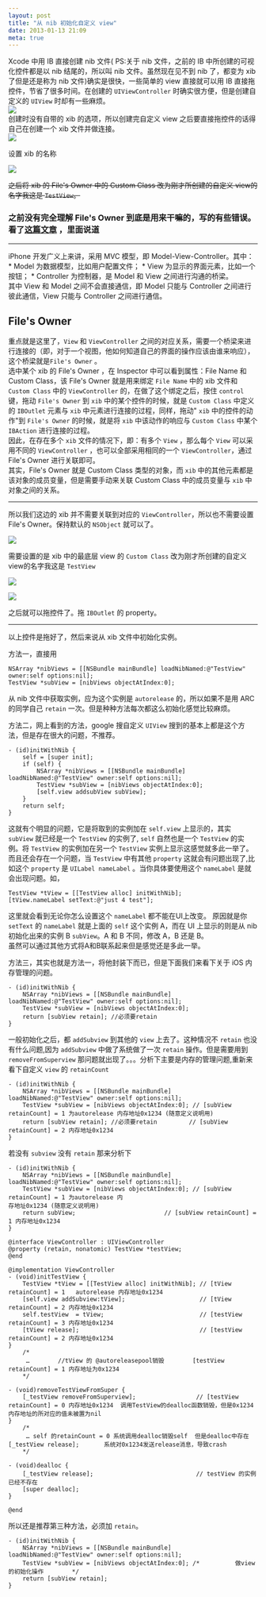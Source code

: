 ```yaml
---
layout: post
title: "从 nib 初始化自定义 view"
date: 2013-01-13 21:09
meta: true
---
```

Xcode 中用 IB 直接创建 nib 文件( PS:关于 nib 文件，之前的 IB 中所创建的可视化控件都是以 nib 结尾的，所以叫 nib 文件。虽然现在见不到 nib 了，都变为 xib 了但是还是称为 nib 文件)确实是很快，一些简单的 view 直接就可以用 IB 直接拖控件，节省了很多时间。在创建的 `UIViewController` 时确实很方便，但是创建自定义的 `UIView` 时却有一些麻烦。  
![](/images/blog-images/2012-1-13/newCustomView.png)  
创建时没有自带的 xib 的选项，所以创建完自定义 view 之后要直接拖控件的话得自己在创建一个 xib 文件并做连接。  
![](/images/blog-images/2012-1-13/newXib.png)   

设置 xib 的名称  

![](/images/blog-images/2012-1-13/newXib2.png)  

<del>之后将 xib 的 File's Owner 中的 Custom Class 改为刚才所创建的自定义 view的名字我这是 `TestView`。</del>  

### 之前没有完全理解 File's Owner 到底是用来干嘛的，写的有些错误。看了[这篇文章](http://www.cnblogs.com/martin1009/archive/2012/06/01/2531028.html) ，里面说道
***
   iPhone 开发广义上来讲，采用 MVC 模型，即 Model-View-Controller。其中：
    * Model 为数据模型，比如用户配置文件；
    * View 为显示的界面元素，比如一个按钮；
    * Controller 为控制器，是 Model 和 View 之间进行沟通的桥梁。  
   其中 View 和 Model 之间不会直接通信，即 Model 只能与 Controller 之间进行彼此通信，View 只能与 Controller 之间进行通信。

## File's Owner  
   重点就是这里了，`View` 和 `ViewController` 之间的对应关系，需要一个桥梁来进行连接的（即，对于一个视图，他如何知道自己的界面的操作应该由谁来响应），这个桥梁就是`File's Owner` 。  
   选中某个 xib 的 File's Owner ，在 Inspector 中可以看到属性：File Name 和Custom Class，该 File's Owner 就是用来绑定 `File Name` 中的 xib 文件和 `Custom Class` 中的 `ViewController` 的，在做了这个绑定之后，按住 `control` 键，拖动 `File's Owner` 到 `xib` 中的某个控件的时候，就是 `Custom Class` 中定义的 `IBOutlet` 元素与 `xib` 中元素进行连接的过程，同样，拖动" `xib` 中的控件的动作"到 `File's Owner` 的时候，就是将 `xib` 中该动作的响应与 `Custom Class` 中某个 `IBAction` 进行连接的过程。  
   因此，在存在多个 `xib` 文件的情况下，即：有多个 `View` ，那么每个 `View` 可以采用不同的 `ViewController` ，也可以全部采用相同的一个 `ViewController`，通过 File's Owner 进行关联即可。  
   其实，File's Owner 就是 Custom Class 类型的对象，而 `xib` 中的其他元素都是该对象的成员变量，但是需要手动来关联 Custom Class 中的成员变量与 `xib` 中对象之间的关系。
***  
所以我们这边的 xib 并不需要关联到对应的 `ViewController`，所以也不需要设置 File's Owner。保持默认的 `NSObject` 就可以了。  
  
![](/images/blog-images/2012-1-13/customClassRight.png)
 
需要设置的是 xib 中的最底层 view 的 `Custom Class` 改为刚才所创建的自定义view的名字我这是 `TestView`
  
![](/images/blog-images/2012-1-13/ObjectTestView.png)   
 
![](/images/blog-images/2012-1-13/customClass.png)   

之后就可以拖控件了。拖 `IBOutlet` 的 property。

***
以上控件是拖好了，然后来说从 xib 文件中初始化实例。  

方法一，直接用

```objc
NSArray *nibViews = [[NSBundle mainBundle] loadNibNamed:@"TestView" owner:self options:nil];
TestView *subView = [nibViews objectAtIndex:0];
```
从 nib 文件中获取实例，应为这个实例是 `autorelease` 的，所以如果不是用 ARC 的同学自己 `retain` 一次。但是种种方法每次都这么初始化感觉比较麻烦。  
  
方法二，网上看到的方法，google 搜自定义 `UIView` 搜到的基本上都是这个方法，但是存在很大的问题，不推荐。 

```objc
- (id)initWithNib {
	self = [super init]; 
	if (self) {
		NSArray *nibViews = [[NSBundle mainBundle] loadNibNamed:@"TestView" owner:self options:nil];
		TestView *subView = [nibViews objectAtIndex:0];
		[self.view addsubView subView];
	}
	return self;
}
```

这就有个明显的问题，它是将取到的实例加在 `self.view` 上显示的，其实 `subView` 就已经是一个 `TestView` 的实例了, `self` 自然也是一个 `TestView` 的实例。将 `TestView` 的实例加在另一个 `TestView` 实例上显示这感觉就多此一举了。而且还会存在一个问题，当 `TestView` 中有其他 `property` 这就会有问题出现了,比如这个 `property` 是 `UILabel nameLabel` 。当你具体要使用这个 `nameLabel` 是就会出现问题。如，

```objc
TestView *tView = [[TestView alloc] initWithNib];
[tView.nameLabel setText:@"just 4 test"];
```
这里就会看到无论你怎么设置这个 `nameLabel` 都不能在UI上改变。
原因就是你 `setText` 的 `nameLabel` 就是上面的 `self` 这个实例 A，而在 UI 上显示的则是从 nib 初始化出来的实例 B `subView`。A 和 B 不同，修改 A，B 还是 B。  
虽然可以通过其他方式将A和B联系起来但是感觉还是多此一举。
  
方法三，其实也就是方法一，将他封装下而已，但是下面我们来看下关于 iOS 内存管理的问题。

```objc
- (id)initWithNib {
	NSArray *nibViews = [[NSBundle mainBundle] loadNibNamed:@"TestView" owner:self options:nil];
	TestView *subView = [nibViews objectAtIndex:0];
	return [subView retain]; //必须要retain 
}
``` 

一般初始化之后，都 `addSubview` 到其他的 `view` 上去了。这种情况不 `retain` 也没有什么问题,因为 `addSubview` 中做了系统做了一次 `retain` 操作。但是需要用到 `removeFromSuperview` 那问题就出现了。。。分析下主要是内存的管理问题,重新来看下自定义 `view` 的 `retainCount` 

```objc
- (id)initWithNib {
	NSArray *nibViews = [[NSBundle mainBundle] loadNibNamed:@"TestView" owner:self options:nil];
	TestView *subView = [nibViews objectAtIndex:0]; // [subView retainCount] = 1 为autorelease 内存地址0x1234 (随意定义说明用)
	return [subView retain]; //必须要retain         // [subView retainCount] = 2 内存地址0x1234
}
```

若没有 `subview` 没有 `retain` 那来分析下

```objc
- (id)initWithNib {
	NSArray *nibViews = [[NSBundle mainBundle] loadNibNamed:@"TestView" owner:self options:nil];
	TestView *subView = [nibViews objectAtIndex:0]; // [subView retainCount] = 1 为autorelease 内
存地址0x1234 (随意定义说明用)
	return subView;         			    // [subView retainCount] = 1 内存地址0x1234
}
```

```objc
@interface ViewController : UIViewController
@property (retain, nonatomic) TestView *testView;
@end

@implementation ViewController
- (void)initTestView {
	TestView *tView = [[TestView alloc] initWithNib]; // [tView retainCount] = 1   autorelease 内存地址0x1234
	[self.view addSubview:tView];                     // [tView retainCount] = 2 内存地址0x1234
	self.testView  = tView;                           // [testView retainCount] = 3 内存地址0x1234
	[tView release];                                  // [testView retainCount] = 2 内存地址0x1234
}
	/*
 	 …        //tView 的 @autoreleasepool销毁        [testView retainCount] = 1 内存地址为0x1234
	*/
	
- (void)removeTestViewFromSuper {
	[_testView removeFromSuperview];                 // [testView retainCount] = 0 内存地址0x1234  调用TestView的dealloc函数销毁，但是0x1234内存地址的所对应的值未被置为nil
}
	/* 
	 … self 的retainCount = 0 系统调用dealloc销毁self  但是dealloc中存在 [_testView release];       系统对0x1234发送release消息，导致crash
	*/

- (void)dealloc {
	[_testView release];                             // testView 的实例已经不存在 
	[super dealloc];
}     
 
@end
```
所以还是推荐第三种方法，必须加 `retain`。

```objc
- (id)initWithNib {
	NSArray *nibViews = [[NSBundle mainBundle] loadNibNamed:@"TestView" owner:self options:nil];
	TestView *subView = [nibViews objectAtIndex:0]; /*          做view的初始化操作        */
	return [subView retain];  
}
```
